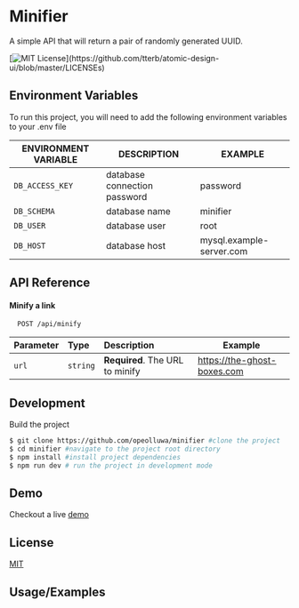 # Minifier

A simple API that will return a pair of randomly generated UUID.

[![MIT License](https://img.shields.io/apm/l/atomic-design-ui.svg?)](https://github.com/tterb/atomic-design-ui/blob/master/LICENSEs)

## Environment Variables

To run this project, you will need to add the following environment variables to your .env file

| **ENVIRONMENT VARIABLE** | **DESCRIPTION**              | **EXAMPLE**              |
| ------------------------ | ---------------------------- | ------------------------ |
| `DB_ACCESS_KEY`          | database connection password | password                 |
| `DB_SCHEMA`              | database name                | minifier                 |
| `DB_USER`                | database user                | root                     |
| `DB_HOST`                | database host                | mysql.example-server.com |

## API Reference

#### Minify a link

```http
  POST /api/minify
```

| Parameter | Type     | Description                     | Example                     |
| :-------- | :------- | :------------------------------ | --------------------------- |
| `url`     | `string` | **Required**. The URL to minify | https://the-ghost-boxes.com |

## Development

Build the project

```bash
$ git clone https://github.com/opeolluwa/minifier #clone the project
$ cd minifier #navigate to the project root directory
$ npm install #install project dependencies
$ npm run dev # run the project in development mode
```

## Demo

Checkout a live [demo](https://minifier.mdbgo.io)

## License

[MIT](https://choosealicense.com/licenses/mit/)

## Usage/Examples
